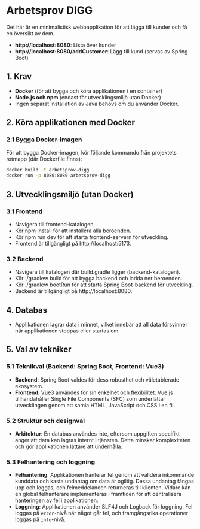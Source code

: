 # Arbetsprov DIGG

Det här är en minimalistisk webbapplikation för att lägga till kunder och få en översikt av dem.

- **http://localhost:8080**: Lista över kunder 
- **http://localhost:8080/addCustomer**: Lägg till kund
(servas av Spring Boot)

## 1. Krav
- **Docker** (för att bygga och köra applikationen i en container)
- **Node.js och npm** (endast för utvecklingsmiljö utan Docker)
- Ingen separat installation av Java behövs om du använder Docker.

## 2. Köra applikationen med Docker

### 2.1 Bygga Docker-imagen
För att bygga Docker-imagen, kör följande kommando från projektets rotmapp (där Dockerfile finns):

```bash
docker build -t arbetsprov-digg .
docker run -p 8080:8080 arbetsprov-digg
```
## 3. Utvecklingsmiljö (utan Docker)

### 3.1 Frontend
- Navigera till frontend-katalogen.
- Kör npm install för att installera alla beroenden.
- Kör npm run dev för att starta frontend-servern för utveckling.
- Frontend är tillgängligt på http://localhost:5173.

### 3.2 Backend
- Navigera till katalogen där build.gradle ligger (backend-katalogen).
- Kör ./gradlew build för att bygga backend och ladda ner beroenden.
- Kör ./gradlew bootRun för att starta Spring Boot-backend för utveckling.
- Backend är tillgängligt på http://localhost:8080.

## 4. Databas
- Applikationen lagrar data i minnet, vilket innebär att all data försvinner när applikationen stoppas eller startas om.

## 5. Val av tekniker

### 5.1 Teknikval (Backend: Spring Boot, Frontend: Vue3)
- **Backend**: Spring Boot valdes för dess robusthet och väletablerade ekosystem. 
- **Frontend**: Vue3 användes för sin enkelhet och flexibilitet. Vue.js tillhandahåller Single File Components (SFC) som underlättar utvecklingen genom att samla HTML, JavaScript och CSS i en fil.

### 5.2 Struktur och designval
- **Arkitektur**: En databas användes inte, eftersom uppgiften specifikt anger att data kan lagras internt i tjänsten. Detta minskar komplexiteten och gör applikationen lättare att underhålla.

### 5.3 Felhantering och loggning
- **Felhantering**: Applikationen hanterar fel genom att validera inkommande kunddata och kasta undantag om data är ogiltig. Dessa undantag fångas upp och loggas, och felmeddelanden returneras till klienten. Vidare kan en global felhanterare implementeras i framtiden för att centralisera hanteringen av fel i applikationen.
- **Loggning**: Applikationen använder SLF4J och Logback för loggning. Fel loggas på `error`-nivå när något går fel, och framgångsrika operationer loggas på `info`-nivå.
